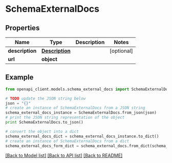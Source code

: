 # SchemaExternalDocs


## Properties
Name | Type | Description | Notes
------------ | ------------- | ------------- | -------------
**description** | [**Description**](Description.md) |  | [optional] 
**url** | **object** |  | 

## Example

```python
from openapi_client.models.schema_external_docs import SchemaExternalDocs

# TODO update the JSON string below
json = "{}"
# create an instance of SchemaExternalDocs from a JSON string
schema_external_docs_instance = SchemaExternalDocs.from_json(json)
# print the JSON string representation of the object
print SchemaExternalDocs.to_json()

# convert the object into a dict
schema_external_docs_dict = schema_external_docs_instance.to_dict()
# create an instance of SchemaExternalDocs from a dict
schema_external_docs_form_dict = schema_external_docs.from_dict(schema_external_docs_dict)
```
[[Back to Model list]](../README.md#documentation-for-models) [[Back to API list]](../README.md#documentation-for-api-endpoints) [[Back to README]](../README.md)


